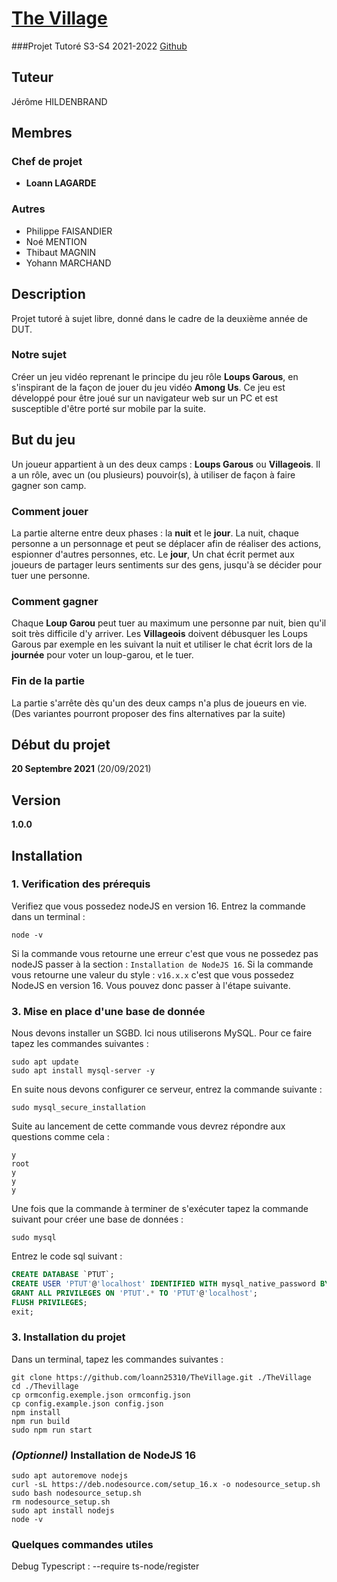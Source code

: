 # [The Village](https://thevillage.lagardedev.fr)
###Projet Tutoré S3-S4 2021-2022
[Github](https://github.com/loann25310/TheVillage)
## Tuteur
Jérôme HILDENBRAND

## Membres
### Chef de projet
- **Loann LAGARDE**
### Autres
- Philippe FAISANDIER
- Noé MENTION
- Thibaut MAGNIN
- Yohann MARCHAND

## Description
Projet tutoré à sujet libre, donné dans le cadre de la deuxième année de DUT.

### Notre sujet
Créer un jeu vidéo reprenant le principe du jeu rôle **Loups Garous**, en s'inspirant de la façon de jouer du jeu vidéo **Among Us**.
Ce jeu est développé pour être joué sur un navigateur web sur un PC et est susceptible d'être porté sur mobile par la suite.

## But du jeu
Un joueur appartient à un des deux camps : **Loups Garous** ou **Villageois**. Il a un rôle, avec un (ou plusieurs) pouvoir(s), à utiliser de façon à faire gagner son camp.

### Comment jouer
La partie alterne entre deux phases : la **nuit** et le **jour**.
La nuit, chaque personne a un personnage et peut se déplacer afin de réaliser des actions, espionner d'autres personnes, etc.
Le **jour**, Un chat écrit permet aux joueurs de partager leurs sentiments sur des gens, jusqu'à se décider pour tuer une personne.

### Comment gagner
Chaque **Loup Garou** peut tuer au maximum une personne par nuit, bien qu'il soit très difficile d'y arriver.
Les **Villageois** doivent débusquer les Loups Garous par exemple en les suivant la nuit et utiliser le chat écrit lors de la **journée** pour voter un loup-garou, et le tuer.

### Fin de la partie
La partie s'arrête dès qu'un des deux camps n'a plus de joueurs en vie.
(Des variantes pourront proposer des fins alternatives par la suite)

## Début du projet
**20 Septembre 2021** (20/09/2021)

## Version
**1.0.0**

## Installation

### 1. Verification des prérequis
Verifiez que vous possedez nodeJS en version 16. Entrez la commande dans un terminal :
```shell
node -v
```
Si la commande vous retourne une erreur c'est que vous ne possedez pas nodeJS passer à la section : ``Installation de NodeJS 16``.
Si la commande vous retourne une valeur du style : ``v16.x.x`` c'est que vous possedez NodeJS en version 16.
Vous pouvez donc passer à l'étape suivante.

### 3. Mise en place d'une base de donnée
Nous devons installer un SGBD. Ici nous utiliserons MySQL. Pour ce faire tapez les commandes suivantes :
```shell
sudo apt update
sudo apt install mysql-server -y
```
En suite nous devons configurer ce serveur, entrez la commande suivante :
```shell
sudo mysql_secure_installation
```
Suite au lancement de cette commande vous devrez répondre aux questions comme cela :
```
y
root
y
y
y
```
Une fois que la commande à terminer de s'exécuter tapez la commande suivant pour créer une base de données :
```shell
sudo mysql
```
Entrez le code sql suivant :
```sql
CREATE DATABASE `PTUT`;
CREATE USER 'PTUT'@'localhost' IDENTIFIED WITH mysql_native_password BY 'PTUT';
GRANT ALL PRIVILEGES ON 'PTUT'.* TO 'PTUT'@'localhost';
FLUSH PRIVILEGES;
exit;
```

### 3. Installation du projet
Dans un terminal, tapez les commandes suivantes :
```shell
git clone https://github.com/loann25310/TheVillage.git ./TheVillage
cd ./Thevillage
cp ormconfig.exemple.json ormconfig.json
cp config.example.json config.json
npm install
npm run build
sudo npm run start
```

### *(Optionnel)* Installation de NodeJS 16
```shell
sudo apt autoremove nodejs
curl -sL https://deb.nodesource.com/setup_16.x -o nodesource_setup.sh
sudo bash nodesource_setup.sh
rm nodesource_setup.sh
sudo apt install nodejs
node -v
```

### Quelques commandes utiles
Debug Typescript : --require ts-node/register
